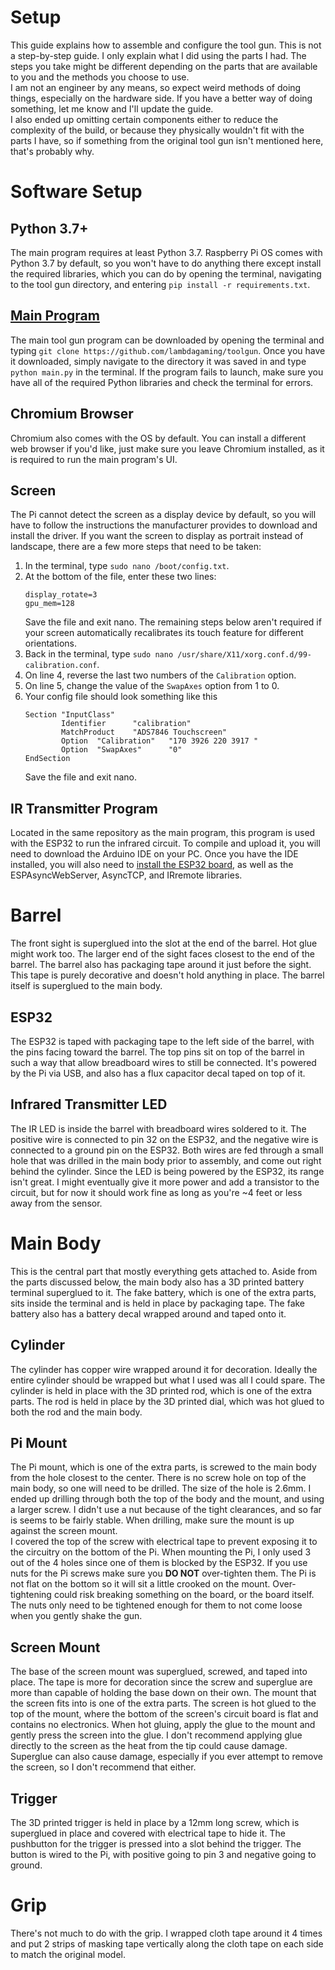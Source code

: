 # Setup
This guide explains how to assemble and configure the tool gun. This is not a step-by-step guide. I only explain what I did using the parts I had. The steps you take might be different depending on the parts that are available to you and the methods you choose to use.  
I am not an engineer by any means, so expect weird methods of doing things, especially on the hardware side. If you have a better way of doing something, let me know and I'll update the guide.  
I also ended up omitting certain components either to reduce the complexity of the build, or because they physically wouldn't fit with the parts I have, so if something from the original tool gun isn't mentioned here, that's probably why.

# Software Setup
## Python 3.7+
The main program requires at least Python 3.7. Raspberry Pi OS comes with Python 3.7 by default, so you won't have to do anything there except install the required libraries, which you can do by opening the terminal, navigating to the tool gun directory, and entering `pip install -r requirements.txt`.

## [Main Program](https://github.com/lambdagaming/toolgun)
The main tool gun program can be downloaded by opening the terminal and typing `git clone https://github.com/lambdagaming/toolgun`. Once you have it downloaded, simply navigate to the directory it was saved in and type `python main.py` in the terminal. If the program fails to launch, make sure you have all of the required Python libraries and check the terminal for errors.

## Chromium Browser
Chromium also comes with the OS by default. You can install a different web browser if you'd like, just make sure you leave Chromium installed, as it is required to run the main program's UI.

## Screen
The Pi cannot detect the screen as a display device by default, so you will have to follow the instructions the manufacturer provides to download and install the driver. If you want the screen to display as portrait instead of landscape, there are a few more steps that need to be taken:  
1. In the terminal, type `sudo nano /boot/config.txt`.
2. At the bottom of the file, enter these two lines:
	```
	display_rotate=3
	gpu_mem=128
	```
	Save the file and exit nano. The remaining steps below aren't required if your screen automatically recalibrates its touch feature for different orientations.
3. Back in the terminal, type `sudo nano /usr/share/X11/xorg.conf.d/99-calibration.conf`.
4. On line 4, reverse the last two numbers of the `Calibration` option.
5. On line 5, change the value of the `SwapAxes` option from 1 to 0.  
6. Your config file should look something like this
	```
	Section "InputClass"
			Identifier      "calibration"
			MatchProduct    "ADS7846 Touchscreen"
			Option  "Calibration"   "170 3926 220 3917 "
			Option  "SwapAxes"      "0"
	EndSection
	```
	Save the file and exit nano.

## IR Transmitter Program
Located in the same repository as the main program, this program is used with the ESP32 to run the infrared circuit. To compile and upload it, you will need to download the Arduino IDE on your PC. Once you have the IDE installed, you will also need to [install the ESP32 board](https://randomnerdtutorials.com/installing-the-esp32-board-in-arduino-ide-windows-instructions/), as well as the ESPAsyncWebServer, AsyncTCP, and IRremote libraries.


# Barrel
The front sight is superglued into the slot at the end of the barrel. Hot glue might work too. The larger end of the sight faces closest to the end of the barrel. The barrel also has packaging tape around it just before the sight. This tape is purely decorative and doesn't hold anything in place. The barrel itself is superglued to the main body.
## ESP32
The ESP32 is taped with packaging tape to the left side of the barrel, with the pins facing toward the barrel. The top pins sit on top of the barrel in such a way that allow breadboard wires to still be connected. It's powered by the Pi via USB, and also has a flux capacitor decal taped on top of it.
## Infrared Transmitter LED
The IR LED is inside the barrel with breadboard wires soldered to it. The positive wire is connected to pin 32 on the ESP32, and the negative wire is connected to a ground pin on the ESP32. Both wires are fed through a small hole that was drilled in the main body prior to assembly, and come out right behind the cylinder. Since the LED is being powered by the ESP32, its range isn't great. I might eventually give it more power and add a transistor to the circuit, but for now it should work fine as long as you're ~4 feet or less away from the sensor.

# Main Body
This is the central part that mostly everything gets attached to. Aside from the parts discussed below, the main body also has a 3D printed battery terminal superglued to it. The fake battery, which is one of the extra parts, sits inside the terminal and is held in place by packaging tape. The fake battery also has a battery decal wrapped around and taped onto it.

## Cylinder
The cylinder has copper wire wrapped around it for decoration. Ideally the entire cylinder should be wrapped but what I used was all I could spare. The cylinder is held in place with the 3D printed rod, which is one of the extra parts. The rod is held in place by the 3D printed dial, which was hot glued to both the rod and the main body.

## Pi Mount
The Pi mount, which is one of the extra parts, is screwed to the main body from the hole closest to the center. There is no screw hole on top of the main body, so one will need to be drilled. The size of the hole is 2.6mm. I ended up drilling through both the top of the body and the mount, and using a larger screw. I didn't use a nut because of the tight clearances, and so far is seems to be fairly stable. When drilling, make sure the mount is up against the screen mount.  
I covered the top of the screw with electrical tape to prevent exposing it to the circuitry on the bottom of the Pi. When mounting the Pi, I only used 3 out of the 4 holes since one of them is blocked by the ESP32. If you use nuts for the Pi screws make sure you __DO NOT__ over-tighten them. The Pi is not flat on the bottom so it will sit a little crooked on the mount. Over-tightening could risk breaking something on the board, or the board itself. The nuts only need to be tightened enough for them to not come loose when you gently shake the gun.

## Screen Mount
The base of the screen mount was superglued, screwed, and taped into place. The tape is more for decoration since the screw and superglue are more than capable of holding the base down on their own. The mount that the screen fits into is one of the extra parts. The screen is hot glued to the top of the mount, where the bottom of the screen's circuit board is flat and contains no electronics. When hot gluing, apply the glue to the mount and gently press the screen into the glue. I don't recommend applying glue directly to the screen as the heat from the tip could cause damage. Superglue can also cause damage, especially if you ever attempt to remove the screen, so I don't recommend that either.

## Trigger
The 3D printed trigger is held in place by a 12mm long screw, which is superglued in place and covered with electrical tape to hide it. The pushbutton for the trigger is pressed into a slot behind the trigger. The button is wired to the Pi, with positive going to pin 3 and negative going to ground.

# Grip
There's not much to do with the grip. I wrapped cloth tape around it 4 times and put 2 strips of masking tape vertically along the cloth tape on each side to match the original model.
